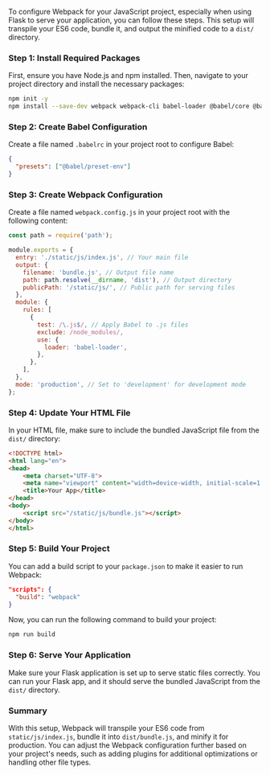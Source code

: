 To configure Webpack for your JavaScript project, especially when using Flask to serve your application, you can follow these steps. This setup will transpile your ES6 code, bundle it, and output the minified code to a `dist/` directory.

### Step 1: Install Required Packages

First, ensure you have Node.js and npm installed. Then, navigate to your project directory and install the necessary packages:

```bash
npm init -y
npm install --save-dev webpack webpack-cli babel-loader @babel/core @babel/preset-env
```

### Step 2: Create Babel Configuration

Create a file named `.babelrc` in your project root to configure Babel:

```json
{
  "presets": ["@babel/preset-env"]
}
```

### Step 3: Create Webpack Configuration

Create a file named `webpack.config.js` in your project root with the following content:

```javascript
const path = require('path');

module.exports = {
  entry: './static/js/index.js', // Your main file
  output: {
    filename: 'bundle.js', // Output file name
    path: path.resolve(__dirname, 'dist'), // Output directory
    publicPath: '/static/js/', // Public path for serving files
  },
  module: {
    rules: [
      {
        test: /\.js$/, // Apply Babel to .js files
        exclude: /node_modules/,
        use: {
          loader: 'babel-loader',
        },
      },
    ],
  },
  mode: 'production', // Set to 'development' for development mode
};
```

### Step 4: Update Your HTML File

In your HTML file, make sure to include the bundled JavaScript file from the `dist/` directory:

```html
<!DOCTYPE html>
<html lang="en">
<head>
    <meta charset="UTF-8">
    <meta name="viewport" content="width=device-width, initial-scale=1.0">
    <title>Your App</title>
</head>
<body>
    <script src="/static/js/bundle.js"></script>
</body>
</html>
```

### Step 5: Build Your Project

You can add a build script to your `package.json` to make it easier to run Webpack:

```json
"scripts": {
  "build": "webpack"
}
```

Now, you can run the following command to build your project:

```bash
npm run build
```

### Step 6: Serve Your Application

Make sure your Flask application is set up to serve static files correctly. You can run your Flask app, and it should serve the bundled JavaScript from the `dist/` directory.

### Summary

With this setup, Webpack will transpile your ES6 code from `static/js/index.js`, bundle it into `dist/bundle.js`, and minify it for production. You can adjust the Webpack configuration further based on your project's needs, such as adding plugins for additional optimizations or handling other file types.